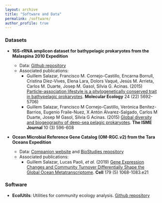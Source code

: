 ```yaml
---
layout: archive
title: "Software and Data"
permalink: /software/
author_profile: true
---
```


### Datasets

- **16S-rRNA amplicon dataset for bathypelagic prokaryotes from the Malaspina 2010 Expedition**
  - Data: [Github repository](https://github.com/GuillemSalazar/MolEcol_2015)
  - Associated publications:
      - Guillem Salazar, Francisco M. Cornejo-Castillo, Encarna Borrull, Cristina Díez-Vives, Elena Lara, Dolors Vaqué, Jesús M. Arrieta, Carlos M. Duarte, Josep M. Gasol, Silvia G. Acinas. (2015) [Particle-association lifestyle is a phylogenetically conserved trait in bathypelagic prokaryotes](http://dx.doi.org/10.1111/mec.13419). **Molecular Ecology** 24 (22) 5692-5706)
      - Guillem Salazar, Francisco M Cornejo-Castillo, Verónica Benítez-Barrios, Eugenio Fraile-Nuez, X Antón Álvarez-Salgado, Carlos M Duarte, Josep M Gasol, Silvia G Acinas. (2015) [Global diversity and biogeography of deep-sea pelagic prokaryotes](http://dx.doi.org/10.1038/ismej.2015.137). **The ISME Journal** 10 (3) 596-608

- **Ocean Microbial Reference Gene Catalog (OM-RGC.v2) from the Tara Oceans Expedition**
  - Data: [Companion website](https://ocean-microbiome.org) and [BioStudies repository](https://www.ebi.ac.uk/biostudies/studies/S-BSST297)
  - Associated publications:
      - Guillem Salazar, Lucas Paoli, *et al.* (2019) [Gene Expression Changes and Community Turnover Differentially Shape the Global Ocean Metatranscriptome](http://dx.doi.org/10.1016/j.cell.2019.10.014). **Cell** 179 (5) 1068-1083.e21

### Software

- **EcolUtils**: Utilities for community ecology analysis. [Github repository](https://github.com/GuillemSalazar/EcolUtils)